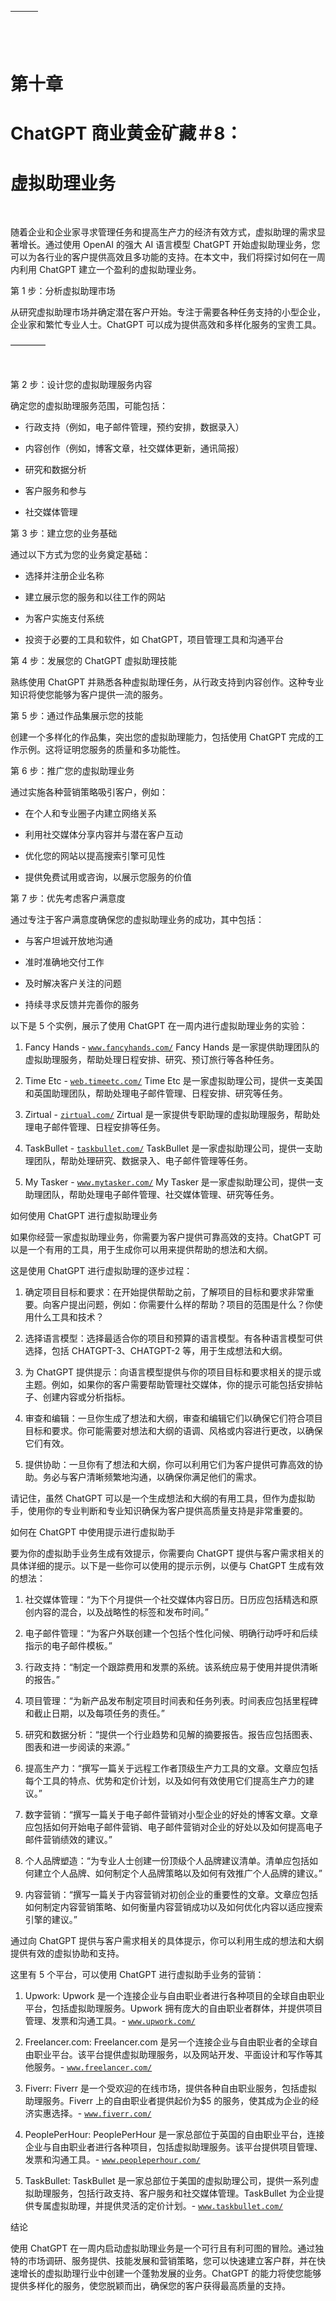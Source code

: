 | ![image](img/chapter_title_corner_decoration_left.png) |  | ![image](img/chapter_title_corner_decoration_right.png) |
| --- | --- | --- |

![image](img/chapter_title_above.png)

# 第十章

# ChatGPT 商业黄金矿藏＃8：

# 虚拟助理业务

![image](img/chapter_title_below.png)

随着企业和企业家寻求管理任务和提高生产力的经济有效方式，虚拟助理的需求显著增长。通过使用 OpenAI 的强大 AI 语言模型 ChatGPT 开始虚拟助理业务，您可以为各行业的客户提供高效且多功能的支持。在本文中，我们将探讨如何在一周内利用 ChatGPT 建立一个盈利的虚拟助理业务。

第 1 步：分析虚拟助理市场

从研究虚拟助理市场并确定潜在客户开始。专注于需要各种任务支持的小型企业，企业家和繁忙专业人士。ChatGPT 可以成为提供高效和多样化服务的宝贵工具。

––––––––

![image](img/scene_break.png)

第 2 步：设计您的虚拟助理服务内容

确定您的虚拟助理服务范围，可能包括：

+   行政支持（例如，电子邮件管理，预约安排，数据录入）

+   内容创作（例如，博客文章，社交媒体更新，通讯简报）

+   研究和数据分析

+   客户服务和参与

+   社交媒体管理

第 3 步：建立您的业务基础

通过以下方式为您的业务奠定基础：

+   选择并注册企业名称

+   建立展示您的服务和以往工作的网站

+   为客户实施支付系统

+   投资于必要的工具和软件，如 ChatGPT，项目管理工具和沟通平台

第 4 步：发展您的 ChatGPT 虚拟助理技能

熟练使用 ChatGPT 并熟悉各种虚拟助理任务，从行政支持到内容创作。这种专业知识将使您能够为客户提供一流的服务。

第 5 步：通过作品集展示您的技能

创建一个多样化的作品集，突出您的虚拟助理能力，包括使用 ChatGPT 完成的工作示例。这将证明您服务的质量和多功能性。

第 6 步：推广您的虚拟助理业务

通过实施各种营销策略吸引客户，例如：

+   在个人和专业圈子内建立网络关系

+   利用社交媒体分享内容并与潜在客户互动

+   优化您的网站以提高搜索引擎可见性

+   提供免费试用或咨询，以展示您服务的价值

第 7 步：优先考虑客户满意度

通过专注于客户满意度确保您的虚拟助理业务的成功，其中包括：

+   与客户坦诚开放地沟通

+   准时准确地交付工作

+   及时解决客户关注的问题

+   持续寻求反馈并完善你的服务

以下是 5 个实例，展示了使用 ChatGPT 在一周内进行虚拟助理业务的实验：

1.  Fancy Hands - [`www.fancyhands.com/`](https://www.fancyhands.com/) Fancy Hands 是一家提供助理团队的虚拟助理服务，帮助处理日程安排、研究、预订旅行等各种任务。

1.  Time Etc - [`web.timeetc.com/`](https://web.timeetc.com/) Time Etc 是一家虚拟助理公司，提供一支美国和英国助理团队，帮助处理电子邮件管理、日程安排、研究等任务。

1.  Zirtual - [`zirtual.com/`](https://zirtual.com/) Zirtual 是一家提供专职助理的虚拟助理服务，帮助处理电子邮件管理、日程安排等任务。

1.  TaskBullet - [`taskbullet.com/`](https://taskbullet.com/) TaskBullet 是一家虚拟助理公司，提供一支助理团队，帮助处理研究、数据录入、电子邮件管理等任务。

1.  My Tasker - [`www.mytasker.com/`](https://www.mytasker.com/) My Tasker 是一家虚拟助理公司，提供一支助理团队，帮助处理电子邮件管理、社交媒体管理、研究等任务。

如何使用 ChatGPT 进行虚拟助理业务

如果你经营一家虚拟助理业务，你需要为客户提供可靠高效的支持。ChatGPT 可以是一个有用的工具，用于生成你可以用来提供帮助的想法和大纲。

这是使用 ChatGPT 进行虚拟助理的逐步过程：

1.  确定项目目标和要求：在开始提供帮助之前，了解项目的目标和要求非常重要。向客户提出问题，例如：你需要什么样的帮助？项目的范围是什么？你使用什么工具和技术？

1.  选择语言模型：选择最适合你的项目和预算的语言模型。有各种语言模型可供选择，包括 CHATGPT-3、CHATGPT-2 等，用于生成想法和大纲。

1.  为 ChatGPT 提供提示：向语言模型提供与你的项目目标和要求相关的提示或主题。例如，如果你的客户需要帮助管理社交媒体，你的提示可能包括安排帖子、创建内容或分析指标。

1.  审查和编辑：一旦你生成了想法和大纲，审查和编辑它们以确保它们符合项目目标和要求。你可能需要对想法和大纲的语调、风格或内容进行更改，以确保它们有效。

1.  提供协助：一旦你有了想法和大纲，你可以利用它们为客户提供可靠高效的协助。务必与客户清晰频繁地沟通，以确保你满足他们的需求。

请记住，虽然 ChatGPT 可以是一个生成想法和大纲的有用工具，但作为虚拟助手，使用你的专业判断和专业知识确保为客户提供高质量支持是非常重要的。

如何在 ChatGPT 中使用提示进行虚拟助手

要为你的虚拟助手业务生成有效提示，你需要向 ChatGPT 提供与客户需求相关的具体详细的提示。以下是一些你可以使用的提示示例，以便与 ChatGPT 生成有效的想法：

1.  社交媒体管理：“为下个月提供一个社交媒体内容日历。日历应包括精选和原创内容的混合，以及战略性的标签和发布时间。”

1.  电子邮件管理：“为客户外联创建一个包括个性化问候、明确行动呼吁和后续指示的电子邮件模板。”

1.  行政支持：“制定一个跟踪费用和发票的系统。该系统应易于使用并提供清晰的报告。”

1.  项目管理：“为新产品发布制定项目时间表和任务列表。时间表应包括里程碑和截止日期，以及每项任务的责任。”

1.  研究和数据分析：“提供一个行业趋势和见解的摘要报告。报告应包括图表、图表和进一步阅读的来源。”

1.  提高生产力：“撰写一篇关于远程工作者顶级生产力工具的文章。文章应包括每个工具的特点、优势和定价计划，以及如何有效使用它们提高生产力的建议。”

1.  数字营销：“撰写一篇关于电子邮件营销对小型企业的好处的博客文章。文章应包括如何开始电子邮件营销、电子邮件营销对企业的好处以及如何提高电子邮件营销绩效的建议。”

1.  个人品牌塑造：“为专业人士创建一份顶级个人品牌建议清单。清单应包括如何建立个人品牌、如何制定个人品牌策略以及如何有效推广个人品牌的建议。”

1.  内容营销：“撰写一篇关于内容营销对初创企业的重要性的文章。文章应包括如何制定内容营销策略、如何衡量内容营销成功以及如何优化内容以适应搜索引擎的建议。”

通过向 ChatGPT 提供与客户需求相关的具体提示，你可以利用生成的想法和大纲提供有效的虚拟协助和支持。

这里有 5 个平台，可以使用 ChatGPT 进行虚拟助手业务的营销：

1.  Upwork: Upwork 是一个连接企业与自由职业者进行各种项目的全球自由职业平台，包括虚拟助理服务。Upwork 拥有庞大的自由职业者群体，并提供项目管理、发票和沟通工具。- [`www.upwork.com/`](https://www.upwork.com/)

1.  Freelancer.com: Freelancer.com 是另一个连接企业与自由职业者的全球自由职业平台。该平台提供虚拟助理服务，以及网站开发、平面设计和写作等其他服务。- [`www.freelancer.com/`](https://www.freelancer.com/)

1.  Fiverr: Fiverr 是一个受欢迎的在线市场，提供各种自由职业服务，包括虚拟助理服务。Fiverr 上的自由职业者提供起价为$5 的服务，使其成为企业的经济实惠选择。- [`www.fiverr.com/`](https://www.fiverr.com/)

1.  PeoplePerHour: PeoplePerHour 是一家总部位于英国的自由职业平台，连接企业与自由职业者进行各种项目，包括虚拟助理服务。该平台提供项目管理、发票和沟通工具。- [`www.peopleperhour.com/`](https://www.peopleperhour.com/)

1.  TaskBullet: TaskBullet 是一家总部位于美国的虚拟助理公司，提供一系列虚拟助理服务，包括行政支持、客户服务和社交媒体管理。TaskBullet 为企业提供专属虚拟助理，并提供灵活的定价计划。- [`www.taskbullet.com/`](https://www.taskbullet.com/)

结论

使用 ChatGPT 在一周内启动虚拟助理业务是一个可行且有利可图的冒险。通过独特的市场调研、服务提供、技能发展和营销策略，您可以快速建立客户群，并在快速增长的虚拟助理行业中创建一个蓬勃发展的业务。ChatGPT 的能力将使您能够提供多样化的服务，使您脱颖而出，确保您的客户获得最高质量的支持。
